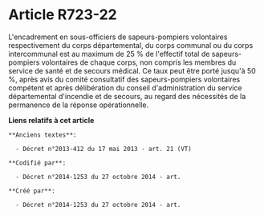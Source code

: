 # Article R723-22

L'encadrement en sous-officiers de sapeurs-pompiers volontaires respectivement du corps départemental, du corps communal ou
du corps intercommunal est au maximum de 25 % de l'effectif total de sapeurs-pompiers volontaires de chaque corps, non
compris les membres du service de santé et de secours médical. Ce taux peut être porté jusqu'à 50 %, après avis du comité
consultatif des sapeurs-pompiers volontaires compétent et après délibération du conseil d'administration du service
départemental d'incendie et de secours, au regard des nécessités de la permanence de la réponse opérationnelle.

**Liens relatifs à cet article**

	**Anciens textes**:

	  - Décret n°2013-412 du 17 mai 2013 - art. 21 (VT)

	**Codifié par**:

	  - Décret n°2014-1253 du 27 octobre 2014 - art.

	**Créé par**:

	  - Décret n°2014-1253 du 27 octobre 2014 - art.

